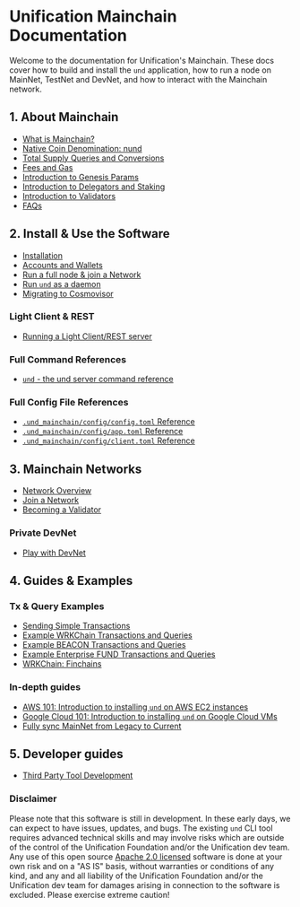 # Unification Mainchain Documentation

Welcome to the documentation for Unification's Mainchain. These docs
cover how to build and install the `und` application, how to run a node on MainNet, TestNet and DevNet, and how 
to interact with the Mainchain network.

## 1. About Mainchain

- [What is Mainchain?](introduction/about-mainchain.md)
- [Native Coin Denomination: nund](introduction/denomination.md)
- [Total Supply Queries and Conversions](introduction/total-supply.md)
- [Fees and Gas](introduction/fees-and-gas.md)
- [Introduction to Genesis Params](introduction/genesis-settings.md)
- [Introduction to Delegators and Staking](introduction/delegators.md)
- [Introduction to Validators](introduction/validators.md)
- [FAQs](introduction/faqs.md)

## 2. Install & Use the Software

- [Installation](software/installation.md)
- [Accounts and Wallets](software/accounts-wallets.md)
- [Run a full node & join a Network](networks/join-network.md)
- [Run `und` as a daemon](software/run-und-as-service.md)
- [Migrating to Cosmovisor](migrations/cosmovisor.md)

### Light Client & REST

- [Running a Light Client/REST server](software/light-client-rpc.md)

### Full Command References

- [`und` - the und server command reference](und_cmd/und.md)

### Full Config File References

- [`.und_mainchain/config/config.toml` Reference](software/und-mainchain-config-ref.md)
- [`.und_mainchain/config/app.toml` Reference](software/und-mainchain-app-config-ref.md)
- [`.und_mainchain/config/client.toml` Reference](software/und-mainchain-client-config-ref.md)

## 3. Mainchain Networks

- [Network Overview](networks/overview.md)
- [Join a Network](networks/join-network.md)
- [Becoming a Validator](networks/become-validator.md)

### Private DevNet

- [Play with DevNet](networks/devnet/local-devnet-docker.md)

## 4. Guides & Examples

### Tx & Query Examples

- [Sending Simple Transactions](examples/transactions.md)
- [Example WRKChain Transactions and Queries](examples/wrkchain.md)
- [Example BEACON Transactions and Queries](examples/beacon.md)
- [Example Enterprise FUND Transactions and Queries](examples/enterprise-fund.md)
- [WRKChain: Finchains](examples/finchain.md)

### In-depth guides

- [AWS 101: Introduction to installing `und` on AWS EC2 instances](guides/cloud/install-aws.md)
- [Google Cloud 101: Introduction to installing `und` on Google Cloud VMs](guides/cloud/install-gc.md)
- [Fully sync MainNet from Legacy to Current](guides/legacy-to-current.md)

## 5. Developer guides

- [Third Party Tool Development](developers/third-party.md)

### Disclaimer

Please note that this software is still in development. In these early days, we can expect to have issues, updates, and
bugs. The existing `und` CLI tool requires advanced technical skills and may involve risks which are
outside of the control of the Unification Foundation and/or the Unification dev team. Any use of this open
source [Apache 2.0 licensed](https://github.com/unification-com/mainchain/blob/master/LICENSE) software is done at your
own risk and on a "AS IS" basis, without warranties or conditions of any kind, and any and all liability of the
Unification Foundation and/or the Unification dev team for damages arising in connection to the software is excluded.
Please exercise extreme caution!
